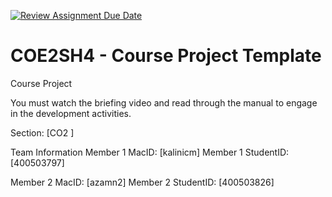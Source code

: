 [![Review Assignment Due Date](https://classroom.github.com/assets/deadline-readme-button-22041afd0340ce965d47ae6ef1cefeee28c7c493a6346c4f15d667ab976d596c.svg)](https://classroom.github.com/a/mLqiHWLE)
# COE2SH4 - Course Project Template
Course Project

You must watch the briefing video and read through the manual to engage in the development activities.


Section: [CO2  ]

Team Information
Member 1 MacID: [kalinicm]
Member 1 StudentID: [400503797]

Member 2 MacID: [azamn2]
Member 2 StudentID: [400503826]
